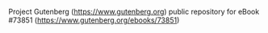 Project Gutenberg (https://www.gutenberg.org) public repository for
eBook #73851 (https://www.gutenberg.org/ebooks/73851)
